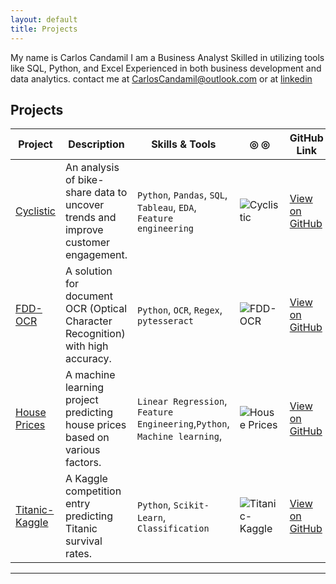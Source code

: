 ```yaml
---
layout: default
title: Projects
---
```


My name is Carlos Candamil I am a Business Analyst Skilled in utilizing tools like SQL, Python, and Excel Experienced in both business development and data analytics. contact me at CarlosCandamil@outlook.com or at [linkedin](https://www.linkedin.com/in/carlos-candamil-14375624/)

## Projects

| Project         | Description                          | Skills & Tools                   | ◎            ◎                    | GitHub Link                           |
|------------------|--------------------------------------|-----------------------------------|------------------------------------|---------------------------------------|
| [Cyclistic](projects/Cyclistic/README.md) | An analysis of bike-share data to uncover trends and improve customer engagement. | `Python`, `Pandas`, `SQL`, `Tableau`, `EDA`, `Feature engineering`| ![Cyclistic](projects/Cyclistic/Dashboard2.png) | [View on GitHub](https://github.com/CarlosCandamil/Cyclistic) |
| [FDD-OCR](projects/FDD-OCR/README.md)    | A solution for document OCR (Optical Character Recognition) with high accuracy. | `Python`, `OCR`, `Regex`, `pytesseract`| ![FDD-OCR](projects/FDD-OCR/Image.png) | [View on GitHub](https://github.com/CarlosCandamil/FDD-OCR) |
| [House Prices](projects/House_Prices/README.md) | A machine learning project predicting house prices based on various factors. | `Linear Regression`, `Feature Engineering`,`Python`, `Machine learning`, | ![House Prices](projects/House_Prices/Houses_20pc_files/Houses_20pc_22_1.png) | [View on GitHub](https://github.com/CarlosCandamil/House_Prices) |
| [Titanic-Kaggle](projects/Titanic-Kaggle/README.md) | A Kaggle competition entry predicting Titanic survival rates. | `Python`, `Scikit-Learn`, `Classification` | ![Titanic-Kaggle](projects/Titanic-Kaggle/image.jpg) | [View on GitHub](https://github.com/CarlosCandamil/Titanic-Kaggle) |

---
